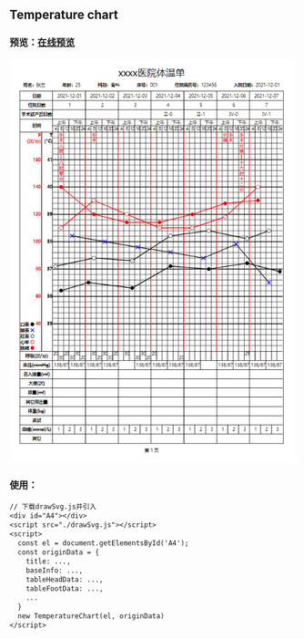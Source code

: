 ## Temperature chart
### 预览：[在线预览](https://centuryeggs.github.io/temperature-chart/)
![](./preview.png)

### 使用：
```
// 下载drawSvg.js并引入
<div id="A4"></div>
<script src="./drawSvg.js"></script>
<script>
  const el = document.getElementsById('A4');
  const originData = {
    title: ...,
    baseInfo: ...,
    tableHeadData: ...,
    tableFootData: ...,
    ...
  }
  new TemperatureChart(el, originData)
</script>
```
